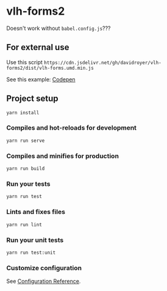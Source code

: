 # vlh-forms2

Doesn't work without `babel.config.js`???

## For external use

Use this script
`https://cdn.jsdelivr.net/gh/davidroyer/vlh-forms2/dist/vlh-forms.umd.min.js`

See this example: [Codepen](https://codepen.io/droyer01/pen/gvOzEO?editors=1010)

## Project setup
```
yarn install
```

### Compiles and hot-reloads for development
```
yarn run serve
```

### Compiles and minifies for production
```
yarn run build
```

### Run your tests
```
yarn run test
```

### Lints and fixes files
```
yarn run lint
```

### Run your unit tests
```
yarn run test:unit
```

### Customize configuration
See [Configuration Reference](https://cli.vuejs.org/config/).
